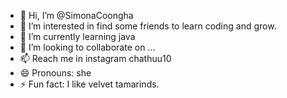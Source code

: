 - 👋 Hi, I’m @SimonaCoongha
- 👀 I’m interested in find some friends to learn coding and grow.
- 🌱 I’m currently learning java
- 💞️ I’m looking to collaborate on ...
- 📫 Reach me in instagram chathuu10
- 😄 Pronouns: she
- ⚡ Fun fact: I like velvet tamarinds.

<!---
SimonaCoongha/SimonaCoongha is a ✨ special ✨ repository because its `README.md` (this file) appears on your GitHub profile.
You can click the Preview link to take a look at your changes.
--->
